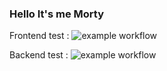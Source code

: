 ### Hello It's me Morty

Frontend test : ![example workflow](https://github.com/FLudovic/RickAndMorty_testing/actions/workflows/frontend.yml/badge.svg?branch=master&event=push)

Backend test : ![example workflow](https://github.com/FLudovic/RickAndMorty_testing/actions/workflows/backend.yml/badge.svg?branch=master&event=push)